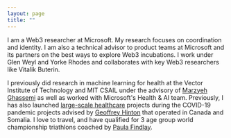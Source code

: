 ```yaml
---
layout: page
title: ""
---
```


I am a Web3 researcher at Microsoft. My research focuses on coordination and identity. I am also a technical advisor to product teams at Microsoft and its partners on the best ways to explore Web3 incubations. I work under Glen Weyl and Yorke Rhodes and collaborates with key Web3 researchers like Vitalik Buterin. 

I previously did research in machine learning for health at the Vector Institute of Technology and MIT CSAIL under the advisory of [Marzyeh Ghassemi](https://healthyml.org/people/) as well as worked with Microsoft's Health & AI team. Previously, I has also launched [large-scale healthcare](https://flatten.ca) projects during the COVID-19 pandemic projects advised by [Geoffrey Hinton](https://www.cs.toronto.edu/~hinton/) that operated in Canada and Somalia. I love to travel, and have qualified for 3 age group world championship triathlons coached by [Paula Findlay](https://www.instagram.com/paula_findlay/?hl=en). 

